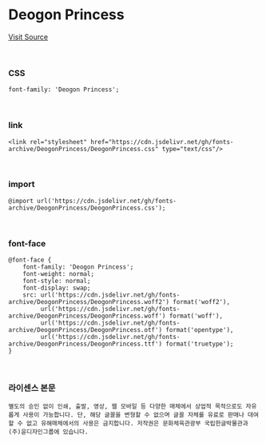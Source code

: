 # Deogon Princess

[Visit Source](https://hanfont.hangeul.go.kr/relaxfont/font/deokon.do)

&nbsp;

### CSS

```
font-family: 'Deogon Princess';
```

&nbsp;

### link

```
<link rel="stylesheet" href="https://cdn.jsdelivr.net/gh/fonts-archive/DeogonPrincess/DeogonPrincess.css" type="text/css"/>
```

&nbsp;

### import

```
@import url('https://cdn.jsdelivr.net/gh/fonts-archive/DeogonPrincess/DeogonPrincess.css');
```

&nbsp;

### font-face

```
@font-face {
    font-family: 'Deogon Princess';
    font-weight: normal;
    font-style: normal;
    font-display: swap;
    src: url('https://cdn.jsdelivr.net/gh/fonts-archive/DeogonPrincess/DeogonPrincess.woff2') format('woff2'),
         url('https://cdn.jsdelivr.net/gh/fonts-archive/DeogonPrincess/DeogonPrincess.woff') format('woff'),
         url('https://cdn.jsdelivr.net/gh/fonts-archive/DeogonPrincess/DeogonPrincess.otf') format('opentype'),
         url('https://cdn.jsdelivr.net/gh/fonts-archive/DeogonPrincess/DeogonPrincess.ttf') format('truetype');
}
```

&nbsp;

### 라이센스 본문

```
별도의 승인 없이 인쇄, 출발, 영상, 웹 모바일 등 다양한 매체에서 상업적 목적으로도 자유롭게 사용이 가능합니다. 단, 해당 글꼴을 변형할 수 없으며 글꼴 자체를 유료로 판매나 대여할 수 없고 유해매체에서의 사용은 금지합니다. 저작권은 문화체육관광부 국립한글박물관과 (주)윤디자인그룹에 있습니다.
```
